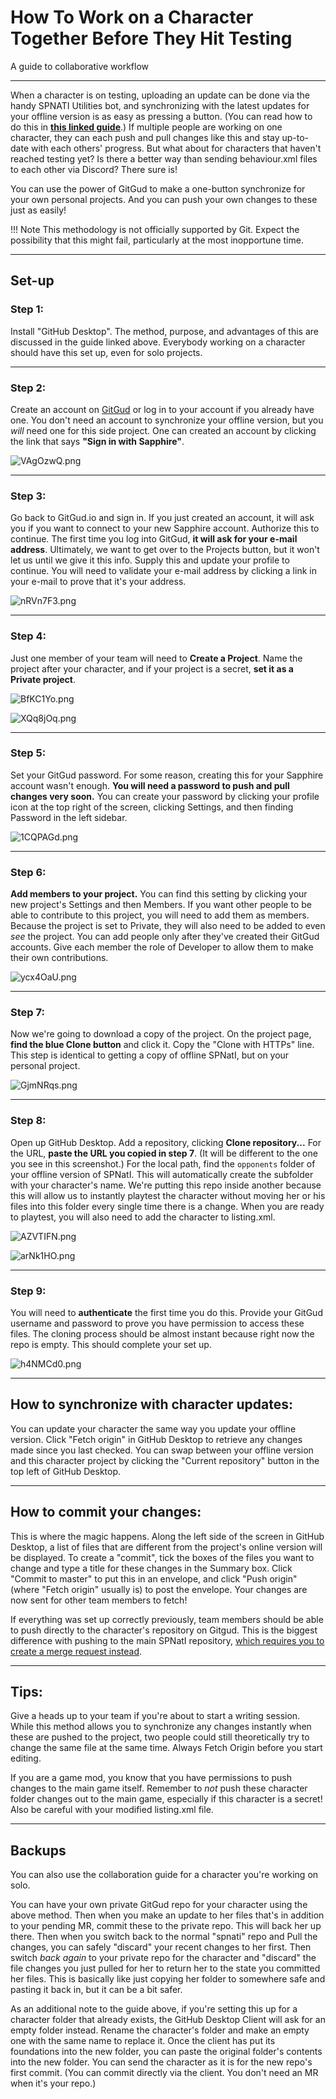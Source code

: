 # How To Work on a Character Together Before They Hit Testing

A guide to collaborative workflow

---

When a character is on testing, uploading an update can be done via the handy SPNATI Utilities bot, and synchronizing with the latest updates for your offline version is as easy as pressing a button. (You can read how to do this in **[this linked guide](/basics/githubdesktop.html)**.) If multiple people are working on one character, they can each push and pull changes like this and stay up-to-date with each others' progress. But what about for characters that haven't reached testing yet? Is there a better way than sending behaviour.xml files to each other via Discord? There sure is!

You can use the power of GitGud to make a one-button synchronize for your own personal projects. And you can push your own changes to these just as easily!

!!! Note
	This methodology is not officially supported by Git. Expect the possibility that this might fail, particularly at the most inopportune time.

---

## Set-up

### Step 1:
 
Install "GitHub Desktop". The method, purpose, and advantages of this are discussed in the guide linked above. Everybody working on a character should have this set up, even for solo projects.

---

### Step 2:
 
Create an account on [GitGud](https://gitgud.io/) or log in to your account if you already have one. You don't need an account to synchronize your offline version, but you *will* need one for this side project. One can created an account by clicking the link that says **"Sign in with Sapphire"**.

![VAgOzwQ.png](../img/collaborativeworkflow_01.png "Sign in with Sapphire")

---

### Step 3:

Go back to GitGud.io and sign in. If you just created an account, it will ask you if you want to connect to your new Sapphire account. Authorize this to continue. The first time you log into GitGud, **it will ask for your e-mail address**. Ultimately, we want to get over to the Projects button, but it won't let us until we give it this info. Supply this and update your profile to continue. You will need to validate your e-mail address by clicking a link in your e-mail to prove that it's your address.

![nRVn7F3.png](../img/collaborativeworkflow_02.png "it will ask for your e-mail address")

---

### Step 4: 

Just one member of your team will need to **Create a Project**. Name the project after your character, and if your project is a secret, **set it as a Private project**.

![BfKC1Yo.png](../img/collaborativeworkflow_03.png "Create a Project")

![XQq8jOq.png](../img/collaborativeworkflow_04.png "set it as a Private project")

---

### Step 5:

Set your GitGud password. For some reason, creating this for your Sapphire account wasn't enough. **You will need a password to push and pull changes very soon.** You can create your password by clicking your profile icon at the top right of the screen, clicking Settings, and then finding Password in the left sidebar.

![1CQPAGd.png](../img/collaborativeworkflow_05.png "You will need a password to push and pull changes very soon.")

---

### Step 6:

**Add members to your project.** You can find this setting by clicking your new project's Settings and then Members. If you want other people to be able to contribute to this project, you will need to add them as members. Because the project is set to Private, they will also need to be added to even *see* the project. You can add people only after they've created their GitGud accounts. Give each member the role of Developer to allow them to make their own contributions.

![ycx4OaU.png](../img/collaborativeworkflow_06.png "Add members to your project.")

---

### Step 7:

Now we're going to download a copy of the project. On the project page, **find the blue Clone button** and click it. Copy the "Clone with HTTPs" line. This step is identical to getting a copy of offline SPNatI, but on your personal project.

![GjmNRqs.png](../img/collaborativeworkflow_07.png "find the blue Clone button")

---

### Step 8:

Open up GitHub Desktop. Add a repository, clicking **Clone repository...** For the URL, **paste the URL you copied in step 7**. (It will be different to the one you see in this screenshot.) For the local path, find the `opponents` folder of your offline version of SPNatI. This will automatically create the subfolder with your character's name. We're putting this repo inside another because this will allow us to instantly playtest the character without moving her or his files into this folder every single time there is a change. When you are ready to playtest, you will also need to add the character to listing.xml.

![AZVTIFN.png](../img/collaborativeworkflow_08.png "Clone repository...")

![arNk1HO.png](../img/collaborativeworkflow_09.png "paste the URL you copied in step 7")

---

### Step 9:

You will need to **authenticate** the first time you do this. Provide your GitGud username and password to prove you have permission to access these files. The cloning process should be almost instant because right now the repo is empty. This should complete your set up.

![h4NMCd0.png](../img/collaborativeworkflow_10.png "authenticate")

---

## How to synchronize with character updates:

You can update your character the same way you update your offline version. Click "Fetch origin" in GitHub Desktop to retrieve any changes made since you last checked. You can swap between your offline version and this character project by clicking the "Current repository" button in the top left of GitHub Desktop.

---

## How to commit your changes:

This is where the magic happens. Along the left side of the screen in GitHub Desktop, a list of files that are different from the project's online version will be displayed. To create a "commit", tick the boxes of the files you want to change and type a title for these changes in the Summary box. Click "Commit to master" to put this in an envelope, and click "Push origin" (where "Fetch origin" usually is) to post the envelope. Your changes are now sent for other team members to fetch!

If everything was set up correctly previously, team members should be able to push directly to the character's repository on Gitgud. This is the biggest difference with pushing to the main SPNatI repository, [which requires you to create a merge request instead](/advanced/githubmerge.html).

---

## Tips:

Give a heads up to your team if you're about to start a writing session. While this method allows you to synchronize any changes instantly when these are pushed to the project, two people could still theoretically try to change the same file at the same time. Always Fetch Origin before you start editing.

If you are a game mod, you know that you have permissions to push changes to the main game itself. Remember to *not* push these character folder changes out to the main game, especially if this character is a secret! Also be careful with your modified listing.xml file.

---

## Backups

You can also use the collaboration guide for a character you're working on solo.

You can have your own private GitGud repo for your character using the above method. Then when you make an update to her files that's in addition to your pending MR, commit these to the private repo. This will back her up there. Then when you switch back to the normal "spnati" repo and Pull the changes, you can safely "discard" your recent changes to her first. Then switch *back again* to your private repo for the character and "discard" the file changes you just pulled for her to return her to the state you committed her files. This is basically like just copying her folder to somewhere safe and pasting it back in, but it can be a bit safer.

As an additional note to the guide above, if you're setting this up for a character folder that already exists, the GitHub Desktop Client will ask for an empty folder instead. Rename the character's folder and make an empty one with the same name to replace it. Once the client has put its foundations into the new folder, you can paste the original folder's contents into the new folder. You can send the character as it is for the new repo's first commit. (You can commit directly via the client. You don't need an MR when it's your repo.)